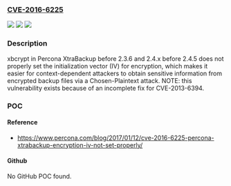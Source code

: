 ### [CVE-2016-6225](https://cve.mitre.org/cgi-bin/cvename.cgi?name=CVE-2016-6225)
![](https://img.shields.io/static/v1?label=Product&message=n%2Fa&color=blue)
![](https://img.shields.io/static/v1?label=Version&message=n%2Fa&color=blue)
![](https://img.shields.io/static/v1?label=Vulnerability&message=n%2Fa&color=brighgreen)

### Description

xbcrypt in Percona XtraBackup before 2.3.6 and 2.4.x before 2.4.5 does not properly set the initialization vector (IV) for encryption, which makes it easier for context-dependent attackers to obtain sensitive information from encrypted backup files via a Chosen-Plaintext attack. NOTE: this vulnerability exists because of an incomplete fix for CVE-2013-6394.

### POC

#### Reference
- https://www.percona.com/blog/2017/01/12/cve-2016-6225-percona-xtrabackup-encryption-iv-not-set-properly/

#### Github
No GitHub POC found.

